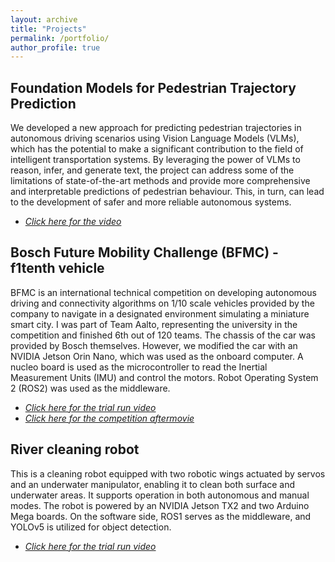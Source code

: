 ```yaml
---
layout: archive
title: "Projects"
permalink: /portfolio/
author_profile: true
---
```


## Foundation Models for Pedestrian Trajectory Prediction
We developed a new approach for predicting pedestrian trajectories in autonomous driving scenarios using Vision Language Models (VLMs), which has the potential to make a significant contribution to the field of intelligent transportation systems. By leveraging the power of VLMs to reason, infer, and generate text, the project can address some of the limitations of state-of-the-art methods and provide more comprehensive and interpretable predictions of pedestrian behaviour. This, in turn, can lead to the development of safer and more reliable autonomous systems.

* [*Click here for the video*](https://youtu.be/1SOVGISHb28)

## Bosch Future Mobility Challenge (BFMC) - f1tenth vehicle
BFMC is an international technical competition on developing autonomous driving and connectivity algorithms on 1/10 scale vehicles provided by the company to navigate in a designated environment simulating a miniature smart city. I was part of Team Aalto, representing the university in the competition and finished 6th out of 120 teams. The chassis of the car was provided by Bosch themselves. However, we modified the car with an NVIDIA Jetson Orin Nano, which was used as the onboard computer. A nucleo board is used as the microcontroller to read the Inertial Measurement Units (IMU) and control the motors. Robot Operating System 2 (ROS2) was used as the middleware.

* [*Click here for the trial run video*](https://youtu.be/GRJrYqMrBPY)
* [*Click here for the competition aftermovie*](https://www.youtube.com/watch?v=epFLKjvn6YA)

## River cleaning robot
This is a cleaning robot equipped with two robotic wings actuated by servos and an underwater manipulator, enabling it to clean both surface and underwater areas. It supports operation in both autonomous and manual modes. The robot is powered by an NVIDIA Jetson TX2 and two Arduino Mega boards. On the software side, ROS1 serves as the middleware, and YOLOv5 is utilized for object detection.

* [*Click here for the trial run video*](https://youtu.be/F--SvPmMNR4)